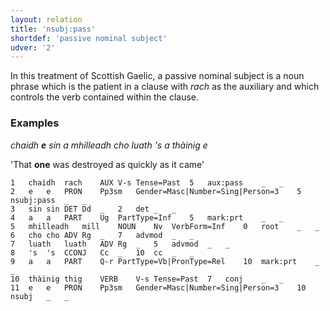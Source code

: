 ```yaml
---
layout: relation
title: 'nsubj:pass'
shortdef: 'passive nominal subject'
udver: '2'
---
```


In this treatment of Scottish Gaelic, a passive nominal subject is a noun phrase which is the patient in a clause with _rach_ as the auxiliary and which controls the verb contained within the clause. 

### Examples

_chaidh <b>e</b> sin a mhilleadh cho luath 's a thàinig e_

'That <b>one</b> was destroyed as quickly as it came'

~~~ conllu
1	chaidh	rach	AUX	V-s	Tense=Past	5	aux:pass	_	_
2	e	e	PRON	Pp3sm	Gender=Masc|Number=Sing|Person=3	5	nsubj:pass	_	_
3	sin	sin	DET	Dd	_	2	det	_	_
4	a	a	PART	Ug	PartType=Inf	5	mark:prt	_	_
5	mhilleadh	mill	NOUN	Nv	VerbForm=Inf	0	root	_	_
6	cho	cho	ADV	Rg	_	7	advmod	_	_
7	luath	luath	ADV	Rg	_	5	advmod	_	_
8	's	's	CCONJ	Cc	_	10	cc	_	_
9	a	a	PART	Q-r	PartType=Vb|PronType=Rel	10	mark:prt	_	_
10	thàinig	thig	VERB	V-s	Tense=Past	7	conj	_	_
11	e	e	PRON	Pp3sm	Gender=Masc|Number=Sing|Person=3	10	nsubj	_	_
~~~ 

